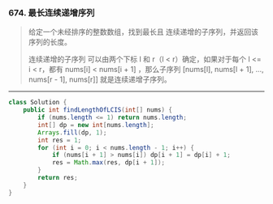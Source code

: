 ### 674. 最长连续递增序列

>给定一个未经排序的整数数组，找到最长且 连续递增的子序列，并返回该序列的长度。
>
>连续递增的子序列 可以由两个下标 l 和 r（l < r）确定，如果对于每个 l <= i < r，都有 nums[i] < nums[i + 1] ，那么子序列 [nums[l], nums[l + 1], ..., nums[r - 1], nums[r]] 就是连续递增子序列。
***
```java
class Solution {
    public int findLengthOfLCIS(int[] nums) {
        if (nums.length <= 1) return nums.length;
        int[] dp = new int[nums.length];
        Arrays.fill(dp, 1);
        int res = 1;
        for (int i = 0; i < nums.length - 1; i++) {
            if (nums[i + 1] > nums[i]) dp[i + 1] = dp[i] + 1;
            res = Math.max(res, dp[i + 1]);
        }
        return res;
    }
}
```